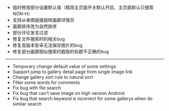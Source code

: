 - 临时修改部分设置默认值（精简主页面开关默认开启、主页面默认只搜索NON-H）
- 支持从单图链接跳转画廊详情页
- 画廊排序改为自然排序
- 部分评论发言过滤
- 修复文件搜索时的相关bug
- 修复高版本安卓无法保存图片的bug
- 修复部分画廊相似搜索时截取的标题不正确的bug

------------------------------------------------------------------------------------------

- Temporary change default value of some settings
- Support jump to gallery detail page from single image link
- Change gallery sort rule to natural sort
- Filter some words for comments
- Fix bug with file search
- Fix bug that can't save image on high version Android
- Fix bug that search keyword is incorrect for some gallerys when do similar search